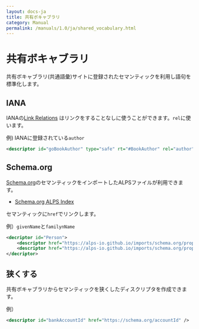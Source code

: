 ```yaml
---
layout: docs-ja
title: 共有ボキャブラリ
category: Manual
permalink: /manuals/1.0/ja/shared_vocabulary.html
---
```


# 共有ボキャブラリ

共有ボキャブラリ(共通語彙)サイトに登録されたセマンティックを利用し語句を標準化します。

## IANA

IANAの[Link Relations](https://www.iana.org/assignments/link-relations/link-relations.xhtml) はリンクをすることなしに使うことができます。`rel`に使います。

例) IANAに登録されている`author`
```xml
<descriptor id="goBookAuthor" type="safe" rt="#BookAuthor" rel="author">
```

## Schema.org

[Schema.org](https://schema.org)のセマンティックをインポートしたALPSファイルが利用できます。

* [Schema.org ALPS Index](https://alps-io.github.io/imports/schema.org)

セマンティックに`href`でリンクします。

例）`givenName`と`familynName`

```xml
<decriptor id="Person">
    <descriptor href="https://alps-io.github.io/imports/schema.org/properties/givenName.json" />
    <descriptor href="https://alps-io.github.io/imports/schema.org/properties/familyName.json" />
</decriptor>
```
## 狭くする

共有ボキャブラリからセマンティックを狭くしたディスクリプタを作成できます。

例）
```xml
<descriptor id="bankAccountId" href="https://schema.org/accountId" />
```
